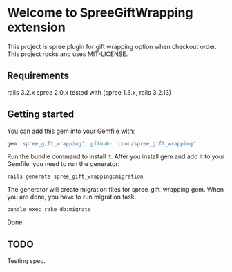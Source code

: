 # Welcome to SpreeGiftWrapping extension

This project is spree plugin for gift wrapping option when checkout order.
This project rocks and uses MIT-LICENSE.

## Requirements

rails 3.2.x
spree 2.0.x
tested with (spree 1.3.x, rails 3.2.13)

## Getting started
You can add this gem into your Gemfile with:
```ruby
gem 'spree_gift_wrapping', github: 'cuon/spree_gift_wrapping'
```
Run the bundle command to install it.
After you install gem and add it to your Gemfile, you need to run the generator:
```console
rails generate spree_gift_wrapping:migration
```
The generator will create migration files for spree_gift_wrapping gem.
When you are done, you have to run migration task.
```console
bundle exec rake db:migrate
```

Done.

## TODO
Testing spec.



